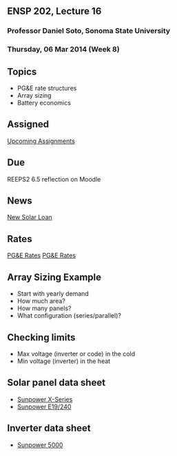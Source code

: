 ## ENSP 202, Lecture 16
### Professor Daniel Soto, Sonoma State University
### Thursday, 06 Mar 2014 (Week 8)

## Topics
- PG&E rate structures
- Array sizing
- Battery economics

## Assigned
[Upcoming Assignments](https://github.com/dsoto/ENSP-438/blob/master/schedule/upcoming.md)

## Due
REEPS2 6.5 reflection on Moodle

<!--
- only fifteen have submitted for 6.1 - 6.4
- only eight have submitted for 6.5
- try this excuse at work in 8 weeks.  oh i'm sorry i didn't turn that in can you
send me an email the night before its due to remind me?
-->

## News
[New Solar Loan](http://www.mercurynews.com/business/ci_25275408/oakland-based-mosaic-unveils-home-solar-loan)

## Rates
[PG&E Rates](http://www.pge.com/tariffs/ERS.SHTML)
[PG&E Rates](http://www.pge.com/tariffs/electric.shtml)

## Array Sizing Example
- Start with yearly demand
- How much area?
- How many panels?
- What configuration (series/parallel)?

## Checking limits
- Max voltage (inverter or code) in the cold
- Min voltage (inverter) in the heat

## Solar panel data sheet
- [Sunpower X-Series](http://us.sunpower.com/homes/products-services/solar-panels/x-series/)
- [Sunpower E19/240](http://www.stellarsolar.net/downloads/SPR-240-White.pdf)

## Inverter data sheet
- [Sunpower 5000](http://www.stellarsolar.net/downloads/SPR_2007-08-02SPR-5000m-SPR-6000m-SPR-7000mDataSheet.pdf)


